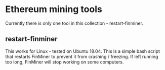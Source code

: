 # Ethereum mining tools
Currently there is only one tool in this collection - restart-finminer.

## restart-finminer
This works for Linux - tested on Ubuntu 18.04. This is a simple bash script that restarts FinMiner to prevent it from crashing / freezing. If left running too long, FinMiner will stop working on some computers.
